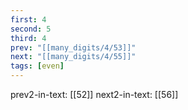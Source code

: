 ```yaml
---
first: 4
second: 5
third: 4
prev: "[[many_digits/4/53]]"
next: "[[many_digits/4/55]]"
tags: [even]
---
```

prev2-in-text: [[52]]
next2-in-text: [[56]]
